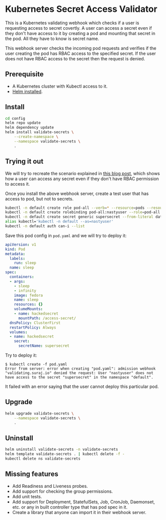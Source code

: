 # Kubernetes Secret Access Validator

This is a Kubernetes validating webhook which checks if a user is requesting access to secret covertly. A user can access a secret even if they don't have access to it by creating a pod and mounting that secret in the pod. All they have to know is secret name.

This webhook server checks the incoming pod requests and verifies if the user creating the pod has RBAC access to the specified secret. If the user does not have RBAC access to the secret then the request is denied.

## Prerequisite

- A Kubernetes cluster with Kubectl access to it.
- [Helm installed](https://helm.sh/docs/intro/install/).

## Install

```bash
cd config
helm repo update
helm dependency update
helm install validate-secrets \
    --create-namespace \
    --namespace validate-secrets \
    .
```

## Trying it out

We will try to recreate the scenario explained in [this blog post](https://suraj.io/post/2021/05/access-k8s-secrets/), which shows how a user can access any secret even if they don't have RBAC permission to access it.

Once you install the above webhook server, create a test user that has access to pod, but not to secrets.

```bash
kubectl -n default create role pod-all --verb=* --resource=pods --resource=pods/exec
kubectl -n default create rolebinding pod-all:nastyuser --role=pod-all --user=nastyuser
kubectl -n default create secret generic supersecret --from-literal data=supersecretvaluesinhere
alias kubectl='kubectl -n default --as=nastyuser'
kubectl -n default auth can-i --list
```

Save this pod config in `pod.yaml` and we will try to deploy it:

```yaml
apiVersion: v1
kind: Pod
metadata:
  labels:
    run: sleep
  name: sleep
spec:
  containers:
  - args:
    - sleep
    - infinity
    image: fedora
    name: sleep
    resources: {}
    volumeMounts:
    - name: hackedsecret
      mountPath: /access-secret/
  dnsPolicy: ClusterFirst
  restartPolicy: Always
  volumes:
  - name: hackedsecret
    secret:
      secretName: supersecret
```

Try to deploy it:

```console
$ kubectl create -f pod.yaml
Error from server: error when creating "pod.yaml": admission webhook "validating.suraj.io" denied the request: User "nastyuser" does not have access to the secret "supersecret" in the namespace "default".
```

It failed with an error saying that the user cannot deploy this particular pod.

## Upgrade

```bash
helm upgrade validate-secrets \
    --namespace validate-secrets \
    .
```


## Uninstall

```bash
helm uninstall validate-secrets -n validate-secrets
helm template validate-secrets . | kubectl delete -f -
kubectl delete ns validate-secrets
```

## Missing features

- Add Readiness and Liveness probes.
- Add support for checking the group permissions.
- Add unit tests.
- Add support for Deployment, StatefulSets, Job, CronJob, Daemonset, etc. or any in built controller type that has pod spec in it.
- Create a library that anyone can import it in their webhook server.
